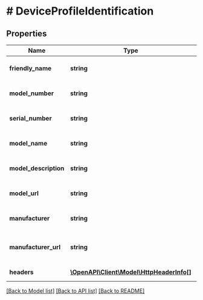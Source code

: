 # # DeviceProfileIdentification

## Properties

Name | Type | Description | Notes
------------ | ------------- | ------------- | -------------
**friendly_name** | **string** | Gets or sets the name of the friendly. | [optional]
**model_number** | **string** | Gets or sets the model number. | [optional]
**serial_number** | **string** | Gets or sets the serial number. | [optional]
**model_name** | **string** | Gets or sets the name of the model. | [optional]
**model_description** | **string** | Gets or sets the model description. | [optional]
**model_url** | **string** | Gets or sets the model URL. | [optional]
**manufacturer** | **string** | Gets or sets the manufacturer. | [optional]
**manufacturer_url** | **string** | Gets or sets the manufacturer URL. | [optional]
**headers** | [**\OpenAPI\Client\Model\HttpHeaderInfo[]**](HttpHeaderInfo.md) | Gets or sets the headers. | [optional]

[[Back to Model list]](../../README.md#models) [[Back to API list]](../../README.md#endpoints) [[Back to README]](../../README.md)
